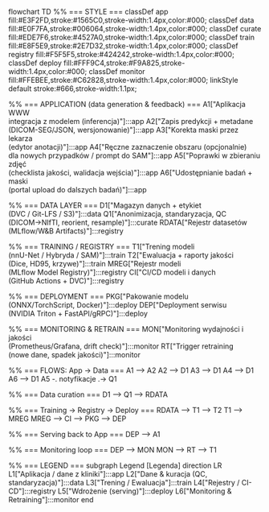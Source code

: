 flowchart TD
  %% === STYLE ===
  classDef app fill:#E3F2FD,stroke:#1565C0,stroke-width:1.4px,color:#000;
  classDef data fill:#E0F7FA,stroke:#006064,stroke-width:1.4px,color:#000;
  classDef curate fill:#EDE7F6,stroke:#4527A0,stroke-width:1.4px,color:#000;
  classDef train fill:#E8F5E9,stroke:#2E7D32,stroke-width:1.4px,color:#000;
  classDef registry fill:#F5F5F5,stroke:#424242,stroke-width:1.4px,color:#000;
  classDef deploy fill:#FFF9C4,stroke:#F9A825,stroke-width:1.4px,color:#000;
  classDef monitor fill:#FFEBEE,stroke:#C62828,stroke-width:1.4px,color:#000;
  linkStyle default stroke:#666,stroke-width:1.1px;

  %% === APPLICATION (data generation & feedback) ===
  A1["Aplikacja WWW<br/>integracja z modelem (inferencja)"]:::app
  A2["Zapis predykcji + metadane<br/>(DICOM-SEG/JSON, wersjonowanie)"]:::app
  A3["Korekta maski przez lekarza<br/>(edytor anotacji)"]:::app
  A4["Ręczne zaznaczenie obszaru (opcjonalnie)<br/>dla nowych przypadków / prompt do SAM"]:::app
  A5["Poprawki w zbieraniu zdjęć<br/>(checklista jakości, walidacja wejścia)"]:::app
  A6["Udostępnianie badań + maski<br/>(portal upload do dalszych badań)"]:::app

  %% === DATA LAYER ===
  D1["Magazyn danych + etykiet<br/>(DVC / Git-LFS / S3)"]:::data
  Q1["Anonimizacja, standaryzacja, QC<br/>(DICOM→NIfTI, reorient, resample)"]:::curate
  RDATA["Rejestr datasetów<br/>(MLflow/W&B Artifacts)"]:::registry

  %% === TRAINING / REGISTRY ===
  T1["Trening modeli<br/>(nnU-Net / Hybryda / SAM)"]:::train
  T2["Ewaluacja + raporty jakości<br/>(Dice, HD95, krzywe)"]:::train
  MREG["Rejestr modeli<br/>(MLflow Model Registry)"]:::registry
  CI["CI/CD modeli i danych<br/>(GitHub Actions + DVC)"]:::registry

  %% === DEPLOYMENT ===
  PKG["Pakowanie modelu<br/>(ONNX/TorchScript, Docker)"]:::deploy
  DEP["Deployment serwisu<br/>(NVIDIA Triton + FastAPI/gRPC)"]:::deploy

  %% === MONITORING & RETRAIN ===
  MON["Monitoring wydajności i jakości<br/>(Prometheus/Grafana, drift check)"]:::monitor
  RT["Trigger retraining<br/>(nowe dane, spadek jakości)"]:::monitor

  %% === FLOWS: App → Data ===
  A1 --> A2
  A2 --> D1
  A3 --> D1
  A4 --> D1
  A6 --> D1
  A5 -. notyfikacje .-> Q1

  %% === Data curation ===
  D1 --> Q1 --> RDATA

  %% === Training → Registry → Deploy ===
  RDATA --> T1 --> T2
  T1 --> MREG
  MREG --> CI --> PKG --> DEP

  %% === Serving back to App ===
  DEP --> A1

  %% === Monitoring loop ===
  DEP --> MON
  MON --> RT --> T1

  %% === LEGEND ===
  subgraph Legend [Legenda]
    direction LR
    L1["Aplikacja / dane z kliniki"]:::app
    L2["Dane & kuracja (QC, standaryzacja)"]:::data
    L3["Trening / Ewaluacja"]:::train
    L4["Rejestry / CI-CD"]:::registry
    L5["Wdrożenie (serving)"]:::deploy
    L6["Monitoring & Retraining"]:::monitor
  end
